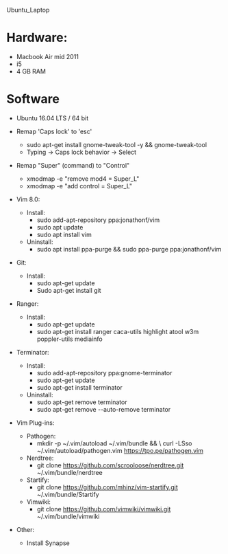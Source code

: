 Ubuntu_Laptop

# Hardware:
* Macbook Air mid 2011
* i5
* 4 GB RAM

# Software
* Ubuntu 16.04 LTS / 64 bit

* Remap 'Caps lock' to 'esc'
   * sudo apt-get install gnome-tweak-tool -y && gnome-tweak-tool
   * Typing -> Caps lock behavior -> Select
* Remap "Super" (command) to "Control"
  * xmodmap -e "remove mod4 = Super_L"
  * xmodmap -e "add control = Super_L"

* Vim 8.0:
  * Install:
    * sudo add-apt-repository ppa:jonathonf/vim
    * sudo apt update
    * sudo apt install vim
  * Uninstall:
    * sudo apt install ppa-purge && sudo ppa-purge ppa:jonathonf/vim

* Git:
  * Install:
    * sudo apt-get update
    * Sudo apt-get install git

* Ranger:
  * Install:
    * sudo apt-get update
    * sudo apt-get install ranger caca-utils highlight atool w3m poppler-utils mediainfo

* Terminator:
  * Install:
    * sudo add-apt-repository ppa:gnome-terminator
    * sudo apt-get update
    * sudo apt-get install terminator
  * Uninstall:
    * sudo apt-get remove terminator
    * sudo apt-get remove --auto-remove terminator
  
* Vim Plug-ins:
  * Pathogen:
    * mkdir -p ~/.vim/autoload ~/.vim/bundle && \ curl -LSso ~/.vim/autoload/pathogen.vim https://tpo.pe/pathogen.vim
  * Nerdtree:
    * git clone https://github.com/scrooloose/nerdtree.git ~/.vim/bundle/nerdtree
  * Startify:
    * git clone https://github.com/mhinz/vim-startify.git ~/.vim/bundle/Startify
  * Vimwiki:
    * git clone https://github.com/vimwiki/vimwiki.git ~/.vim/bundle/vimwiki

* Other:
  * Install Synapse
  
  
